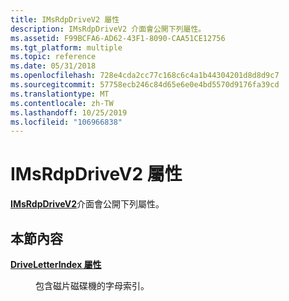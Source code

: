 ```yaml
---
title: IMsRdpDriveV2 屬性
description: IMsRdpDriveV2 介面會公開下列屬性。
ms.assetid: F99BCFA6-AD62-43F1-8090-CAA51CE12756
ms.tgt_platform: multiple
ms.topic: reference
ms.date: 05/31/2018
ms.openlocfilehash: 728e4cda2cc77c168c6c4a1b44304201d8d8d9c7
ms.sourcegitcommit: 57758ecb246c84d65e6e0e4bd5570d9176fa39cd
ms.translationtype: MT
ms.contentlocale: zh-TW
ms.lasthandoff: 10/25/2019
ms.locfileid: "106966838"
---
```

# <a name="imsrdpdrivev2-properties"></a>IMsRdpDriveV2 屬性

[**IMsRdpDriveV2**](imsrdpdrivev2.md)介面會公開下列屬性。

## <a name="in-this-section"></a>本節內容

<dl> <dt>

[**DriveLetterIndex 屬性**](imsrdpdrivev2-driveletterindex.md)
</dt> <dd>

包含磁片磁碟機的字母索引。

</dd> </dl>

 

 




